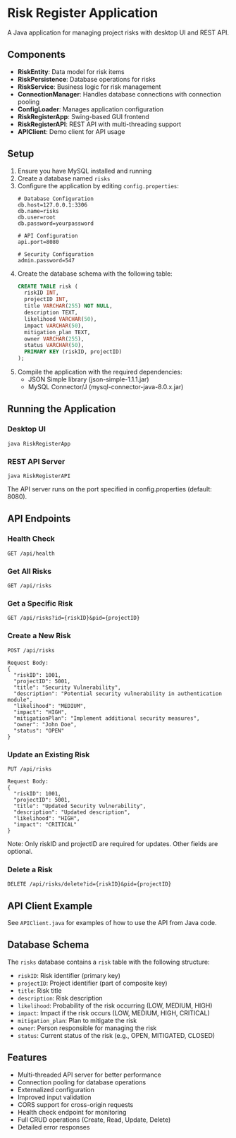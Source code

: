 # Risk Register Application

A Java application for managing project risks with desktop UI and REST API.

## Components

- **RiskEntity**: Data model for risk items
- **RiskPersistence**: Database operations for risks
- **RiskService**: Business logic for risk management
- **ConnectionManager**: Handles database connections with connection pooling
- **ConfigLoader**: Manages application configuration
- **RiskRegisterApp**: Swing-based GUI frontend
- **RiskRegisterAPI**: REST API with multi-threading support
- **APIClient**: Demo client for API usage

## Setup

1. Ensure you have MySQL installed and running
2. Create a database named `risks`
3. Configure the application by editing `config.properties`:
   ```properties
   # Database Configuration
   db.host=127.0.0.1:3306
   db.name=risks
   db.user=root
   db.password=yourpassword

   # API Configuration
   api.port=8080

   # Security Configuration
   admin.password=547
   ```
4. Create the database schema with the following table:
   ```sql
   CREATE TABLE risk (
     riskID INT,
     projectID INT,
     title VARCHAR(255) NOT NULL,
     description TEXT,
     likelihood VARCHAR(50),
     impact VARCHAR(50),
     mitigation_plan TEXT,
     owner VARCHAR(255),
     status VARCHAR(50),
     PRIMARY KEY (riskID, projectID)
   );
   ```
5. Compile the application with the required dependencies:
   - JSON Simple library (json-simple-1.1.1.jar)
   - MySQL Connector/J (mysql-connector-java-8.0.x.jar)

## Running the Application

### Desktop UI

```
java RiskRegisterApp
```

### REST API Server

```
java RiskRegisterAPI
```

The API server runs on the port specified in config.properties (default: 8080).

## API Endpoints

### Health Check
```
GET /api/health
```

### Get All Risks
```
GET /api/risks
```

### Get a Specific Risk
```
GET /api/risks?id={riskID}&pid={projectID}
```

### Create a New Risk
```
POST /api/risks

Request Body:
{
  "riskID": 1001,
  "projectID": 5001,
  "title": "Security Vulnerability",
  "description": "Potential security vulnerability in authentication module",
  "likelihood": "MEDIUM",
  "impact": "HIGH",
  "mitigationPlan": "Implement additional security measures",
  "owner": "John Doe",
  "status": "OPEN"
}
```

### Update an Existing Risk
```
PUT /api/risks

Request Body:
{
  "riskID": 1001,
  "projectID": 5001,
  "title": "Updated Security Vulnerability",
  "description": "Updated description",
  "likelihood": "HIGH",
  "impact": "CRITICAL"
}
```
Note: Only riskID and projectID are required for updates. Other fields are optional.

### Delete a Risk
```
DELETE /api/risks/delete?id={riskID}&pid={projectID}
```

## API Client Example

See `APIClient.java` for examples of how to use the API from Java code.

## Database Schema

The `risks` database contains a `risk` table with the following structure:

- `riskID`: Risk identifier (primary key)
- `projectID`: Project identifier (part of composite key)
- `title`: Risk title
- `description`: Risk description
- `likelihood`: Probability of the risk occurring (LOW, MEDIUM, HIGH)
- `impact`: Impact if the risk occurs (LOW, MEDIUM, HIGH, CRITICAL)
- `mitigation_plan`: Plan to mitigate the risk
- `owner`: Person responsible for managing the risk
- `status`: Current status of the risk (e.g., OPEN, MITIGATED, CLOSED)

## Features

- Multi-threaded API server for better performance
- Connection pooling for database operations
- Externalized configuration
- Improved input validation
- CORS support for cross-origin requests
- Health check endpoint for monitoring
- Full CRUD operations (Create, Read, Update, Delete)
- Detailed error responses